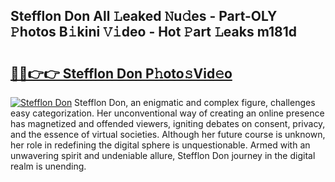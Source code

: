 ## Stefflon Don All 𝙻eaked 𝙽u𝚍es - Part-OLY 𝙿hotos B𝚒kini 𝚅𝚒deo - Hot 𝙿art 𝙻eaks m181d

# <h2><a href="http://ld09gu1.urlbe.top/?page=Stefflon+Don">🔗🔗👉👉 Stefflon Don P𝚑oto𝚜Vid𝚎o</a></h2>

[![Stefflon Don](https://i.imgur.com/eBuTRDB.gif)](http://ld09gu1.urlbe.top/?page=Stefflon+Don)
Stefflon Don, an enigmatic and complex figure, challenges easy categorization. Her unconventional way of creating an online presence has magnetized and offended viewers, igniting debates on consent, privacy, and the essence of virtual societies. Although her future course is unknown, her role in redefining the digital sphere is unquestionable. Armed with an unwavering spirit and undeniable allure, Stefflon Don journey in the digital realm is unending.
